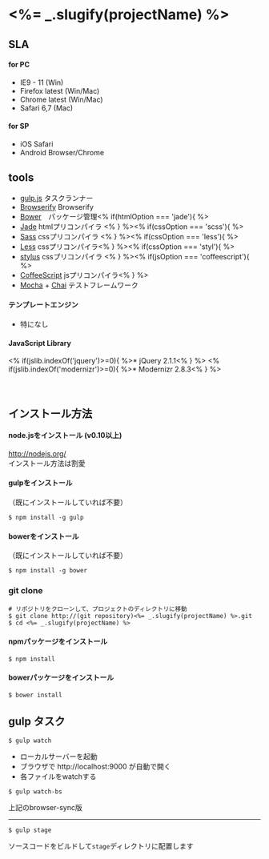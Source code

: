 # <%= _.slugify(projectName) %>

## SLA
#### for PC
* IE9 - 11 (Win)
* Firefox latest (Win/Mac)
* Chrome latest (Win/Mac)
* Safari 6,7 (Mac)

#### for SP

* iOS Safari
* Android Browser/Chrome

## tools

* [gulp.js](http://gulpjs.com/) タスクランナー
* [Browserify]() Browserify
* [Bower](http://bower.io/)　パッケージ管理<% if(htmlOption === 'jade'){ %>
* [Jade](http://jade-lang.com/) htmlプリコンパイラ <% } %><% if(cssOption === 'scss'){ %>
* [Sass](http://sass-lang.com/) cssプリコンパイラ <% } %><% if(cssOption === 'less'){ %>
* [Less](http://lesscss.org/) cssプリコンパイラ<% } %><% if(cssOption === 'styl'){ %>
* [stylus](http://learnboost.github.io/stylus/) cssプリコンパイラ <% } %><% if(jsOption === 'coffeescript'){ %>
* [CoffeeScript](http://coffeescript.org/) jsプリコンパイラ<% } %>
* [Mocha](http://visionmedia.github.io/mocha/) + [Chai](http://chaijs.com/) テストフレームワーク

#### テンプレートエンジン

* 特になし

#### JavaScript Library

<% if(jslib.indexOf('jquery')>=0){ %>* jQuery 2.1.1<% } %>
<% if(jslib.indexOf('modernizr')>=0){ %>* Modernizr 2.8.3<% } %>

　

## インストール方法

#### node.jsをインストール (v0.10以上)

http://nodejs.org/  
インストール方法は割愛


#### gulpをインストール
（既にインストールしていれば不要）

```
$ npm install -g gulp
```

#### bowerをインストール
（既にインストールしていれば不要）

```
$ npm install -g bower
```

### git clone

```
# リポジトリをクローンして、プロジェクトのディレクトリに移動
$ git clone http://(git repository)<%= _.slugify(projectName) %>.git
$ cd <%= _.slugify(projectName) %>
```

#### npmパッケージをインストール

```
$ npm install
```

#### bowerパッケージをインストール

```
$ bower install
```

## gulp タスク

```
$ gulp watch
```
* ローカルサーバーを起動
* ブラウザで http://localhost:9000 が自動で開く
* 各ファイルをwatchする

```
$ gulp watch-bs
```
上記のbrowser-sync版

---
```
$ gulp stage
```
ソースコードをビルドして`stage`ディレクトリに配置します
